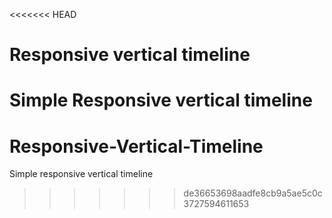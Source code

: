 <<<<<<< HEAD
# Responsive vertical timeline

Simple Responsive vertical timeline 
=======
# Responsive-Vertical-Timeline
Simple responsive vertical timeline
>>>>>>> de36653698aadfe8cb9a5ae5c0c3727594611653
